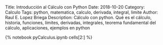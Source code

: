 Title: Introducción al Cálculo con Python
Date: 2018-10-20
Category: Calculo
Tags: python, matematica, calculo, derivada, integral, limite
Author: Raul E. Lopez Briega
Description: Cálculo con python. Qué es el cálculo, historia, funciones, límites, derivadas, integrales, teorema fundamental del cálculo, aplicaciones, ejemplos en python

{% notebook pyCalculus.ipynb cells[2:] %}

